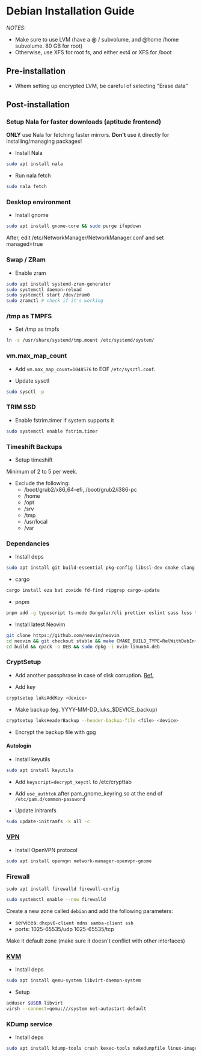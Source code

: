 # Debian Installation Guide

_NOTES:_

- Make sure to use LVM (have a @ / subvolume, and @home /home subvolume. 80 GB for root)
- Otherwise, use XFS for root fs, and either ext4 or XFS for /boot

## Pre-installation

- Whem setting up encrypted LVM, be careful of selecting "Erase data"

## Post-installation

### Setup Nala for faster downloads (aptitude frontend)

**ONLY** use Nala for fetching faster mirrors. **Don't** use it directly for installing/managing packages!

- Install Nala

```bash
sudo apt install nala
```

- Run nala fetch

```bash
sudo nala fetch
```

### Desktop environment

- Install gnome

```bash
sudo apt install gnome-core && sudo purge ifupdown
```

After, edit /etc/NetworkManager/NetworkManager.conf and set managed=true

### Swap / ZRam

- Enable zram

```bash
sudo apt install systemd-zram-generator
sudo systemctl daemon-reload
sudo systemctl start /dev/zram0
sudo zramctl # check if it's working
```

### /tmp as TMPFS

- Set /tmp as tmpfs

```bash
ln -s /usr/share/systemd/tmp.mount /etc/systemd/system/
```

### vm.max_map_count

- Add `vm.max_map_count=1048576` to EOF `/etc/sysctl.conf`.

- Update sysctl

```bash
sudo sysctl -p
```

### TRIM SSD

- Enable fstrim.timer if system supports it

```bash
sudo systemctl enable fstrim.timer
```

### Timeshift Backups

- Setup timeshift

Minimum of 2 to 5 per week.

- Exclude the following:
  - /boot/grub2/x86_64-efi, /boot/grub2/i386-pc
  - /home
  - /opt
  - /srv
  - /tmp
  - /usr/local
  - /var

### Dependancies

- Install deps

```bash
sudo apt install git build-essential pkg-config libssl-dev cmake clang llvm clangd lldb apt-transport-https fzf unzip libtool ninja-build gettext python3-pip pipx fonts-recommended ttf-mscorefonts-installer fonts-jetbrains-mono libavcodec-extra vlc firewalld firewall-config neofetch curl zsh
```

- cargo

```bash
cargo install eza bat zoxide fd-find ripgrep cargo-update
```

- pnpm

```bash
pnpm add -g typescript ts-node @angular/cli prettier eslint sass less tree-sitter-cli tldr
```

- Install latest Neovim

```bash
git clone https://github.com/neovim/neovim
cd neovim && git checkout stable && make CMAKE_BUILD_TYPE=RelWithDebInfo
cd build && cpack -G DEB && sudo dpkg -i nvim-linux64.deb
```

### CryptSetup

- Add another passphrase in case of disk corruption. [Ref.](https://docs.fedoraproject.org/en-US/quick-docs/encrypting-drives-using-LUKS/#_common_post_installation_tasks)

- Add key

```bash
cryptsetup luksAddKey <device>
```

- Make backup (eg. YYYY-MM-DD_luks\_$DEVICE_backup)

```bash
cryptsetup luksHeaderBackup --header-backup-file <file> <device>
```

- Encrypt the backup file with gpg

#### Autologin

- Install keyutils

```bash
sudo apt install keyutils
```

- Add `keyscript=decrypt_keyctl` to /etc/crypttab

- Add `use_authtok` after pam_gnome_keyring.so at the end of `/etc/pam.d/common-password`

- Update initramfs

```bash
sudo update-initramfs -k all -c
```

### [VPN](https://wiki.debian.org/OpenVPN)

- Install OpenVPN protocol

```bash
sudo apt install openvpn network-manager-openvpn-gnome
```

### Firewall

```bashS
sudo apt install firewalld firewall-config
```

```bash
sudo systemctl enable --now firewalld
```

Create a new zone called `debian` and add the following parameters:

- services: `dhcpv6-client mdns samba-client ssh`
- ports: 1025-65535/udp 1025-65535/tcp

Make it default zone (make sure it doesn't conflict with other interfaces)

### [KVM](https://wiki.debian.org/KVM)

- Install deps

```bash
sudo apt install qemu-system libvirt-daemon-system
```

- Setup

```bash
adduser $USER libvirt
virsh --connect=qemu:///system net-autostart default
```

### KDump service

- Install deps

```bash
sudo apt install kdump-tools crash kexec-tools makedumpfile linux-image-$(uname -r)-dbg
```
